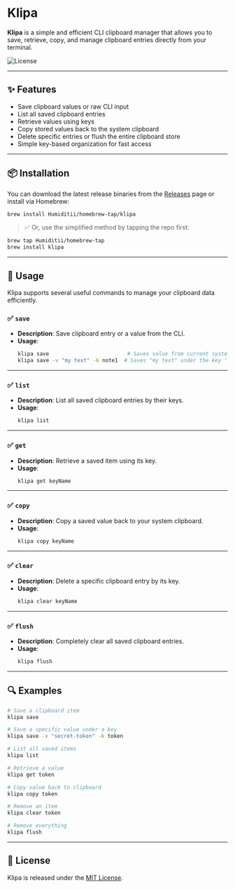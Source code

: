 # Klipa

**Klipa** is a simple and efficient CLI clipboard manager that allows you to save, retrieve, copy, and manage clipboard entries directly from your terminal.

![License](https://img.shields.io/badge/license-MIT-blue.svg)

---

## ✨ Features

- Save clipboard values or raw CLI input  
- List all saved clipboard entries  
- Retrieve values using keys  
- Copy stored values back to the system clipboard  
- Delete specific entries or flush the entire clipboard store  
- Simple key-based organization for fast access  

---

## 📦 Installation

You can download the latest release binaries from the [Releases](https://github.com/Humiditii/klipa/releases) page or install via Homebrew:

```bash
brew install Humiditii/homebrew-tap/klipa
```

> ✅ Or, use the simplified method by tapping the repo first:

```bash
brew tap Humiditii/homebrew-tap
brew install klipa
```

---

## 🧠 Usage

Klipa supports several useful commands to manage your clipboard data efficiently.

### ✅ `save`

- **Description**: Save clipboard entry or a value from the CLI.
- **Usage**:
  ```bash
  klipa save                         # Saves value from current system clipboard
  klipa save -v "my text" -k note1  # Saves "my text" under the key 'note1'
  ```

---

### ✅ `list`

- **Description**: List all saved clipboard entries by their keys.
- **Usage**:
  ```bash
  klipa list
  ```

---

### ✅ `get`

- **Description**: Retrieve a saved item using its key.
- **Usage**:
  ```bash
  klipa get keyName
  ```

---

### ✅ `copy`

- **Description**: Copy a saved value back to your system clipboard.
- **Usage**:
  ```bash
  klipa copy keyName
  ```

---

### ✅ `clear`

- **Description**: Delete a specific clipboard entry by its key.
- **Usage**:
  ```bash
  klipa clear keyName
  ```

---

### ✅ `flush`

- **Description**: Completely clear all saved clipboard entries.
- **Usage**:
  ```bash
  klipa flush
  ```

---

## 🔍 Examples

```bash
# Save a clipboard item
klipa save

# Save a specific value under a key
klipa save -v "secret-token" -k token

# List all saved items
klipa list

# Retrieve a value
klipa get token

# Copy value back to clipboard
klipa copy token

# Remove an item
klipa clear token

# Remove everything
klipa flush
```

---

## 📝 License

Klipa is released under the [MIT License](LICENSE).
